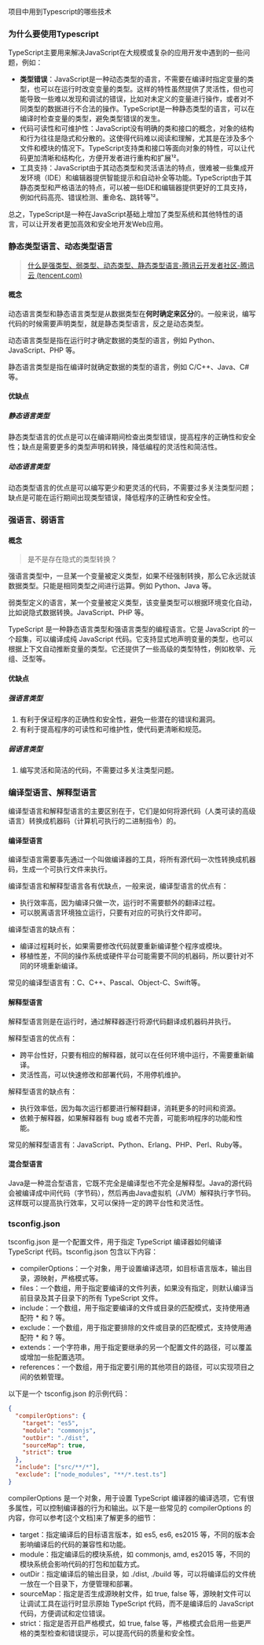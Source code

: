 项目中用到Typescript的哪些技术

### 为什么要使用Typescript

TypeScript主要用来解决JavaScript在大规模或复杂的应用开发中遇到的一些问题，例如：

- **类型错误**：JavaScript是一种动态类型的语言，不需要在编译时指定变量的类型，也可以在运行时改变变量的类型。这样的特性虽然提供了灵活性，但也可能导致一些难以发现和调试的错误，比如对未定义的变量进行操作，或者对不同类型的数据进行不合法的操作。TypeScript是一种静态类型的语言，可以在编译时检查变量的类型，避免类型错误的发生。
- 代码可读性和可维护性：JavaScript没有明确的类和接口的概念，对象的结构和行为往往是隐式和分散的。这使得代码难以阅读和理解，尤其是在涉及多个文件和模块的情况下。TypeScript支持类和接口等面向对象的特性，可以让代码更加清晰和结构化，方便开发者进行重构和扩展¹²。
- 工具支持：JavaScript由于其动态类型和灵活语法的特点，很难被一些集成开发环境（IDE）和编辑器提供智能提示和自动补全等功能。TypeScript由于其静态类型和严格语法的特点，可以被一些IDE和编辑器提供更好的工具支持，例如代码高亮、错误检测、重命名、跳转等¹²。

总之，TypeScript是一种在JavaScript基础上增加了类型系统和其他特性的语言，可以让开发者更加高效和安全地开发Web应用。

### 静态类型语言、动态类型语言

> [什么是强类型、弱类型、动态类型、静态类型语言-腾讯云开发者社区-腾讯云 (tencent.com)](https://cloud.tencent.com/developer/article/1790299)

#### 概念

动态语言类型和静态语言类型是从数据类型在**何时确定来区分**的。一般来说，编写代码的时候需要声明类型，就是静态类型语言，反之是动态类型。

动态语言类型是指在运行时才确定数据的类型的语言，例如 Python、JavaScript、PHP 等。

静态语言类型是指在编译时就确定数据的类型的语言，例如 C/C++、Java、C# 等。

#### 优缺点

##### 静态语言类型

静态类型语言的优点是可以在编译期间检查出类型错误，提高程序的正确性和安全性；缺点是需要更多的类型声明和转换，降低编程的灵活性和简洁性。

##### 动态语言类型

动态类型语言的优点是可以编写更少和更灵活的代码，不需要过多关注类型问题；缺点是可能在运行期间出现类型错误，降低程序的正确性和安全性。

### 强语言、弱语言

#### 概念

> 是不是存在隐式的类型转换？

强语言类型中，一旦某一个变量被定义类型，如果不经强制转换，那么它永远就该数据类型。只能是相同类型之间进行运算。例如 Python、Java 等。

弱类型定义的语言，某一个变量被定义类型，该变量类型可以根据环境变化自动，比如说隐式数据转换。JavaScript、PHP 等。

TypeScript 是一种静态语言类型和强语言类型的编程语言。它是 JavaScript 的一个超集，可以编译成纯 JavaScript 代码。它支持显式地声明变量的类型，也可以根据上下文自动推断变量的类型。它还提供了一些高级的类型特性，例如枚举、元组、泛型等。

#### 优缺点

##### 强语言类型

1. 有利于保证程序的正确性和安全性，避免一些潜在的错误和漏洞。
2. 有利于提高程序的可读性和可维护性，使代码更清晰和规范。

##### 弱语言类型

1. 编写灵活和简洁的代码，不需要过多关注类型问题。

### 编译型语言、解释型语言

编译型语言和解释型语言的主要区别在于，它们是如何将源代码（人类可读的高级语言）转换成机器码（计算机可执行的二进制指令）的。

#### 编译型语言

编译型语言需要事先通过一个叫做编译器的工具，将所有源代码一次性转换成机器码，生成一个可执行文件来执行。

编译型语言和解释型语言各有优缺点，一般来说，编译型语言的优点有：

- 执行效率高，因为编译只做一次，运行时不需要额外的翻译过程。
- 可以脱离语言环境独立运行，只要有对应的可执行文件即可。

编译型语言的缺点有：

- 编译过程耗时长，如果需要修改代码就要重新编译整个程序或模块。
- 移植性差，不同的操作系统或硬件平台可能需要不同的机器码，所以要针对不同的环境重新编译。

常见的编译型语言有：C、C++、Pascal、Object-C、Swift等。

#### 解释型语言

解释型语言则是在运行时，通过解释器逐行将源代码翻译成机器码并执行。

解释型语言的优点有：

- 跨平台性好，只要有相应的解释器，就可以在任何环境中运行，不需要重新编译。
- 灵活性高，可以快速修改和部署代码，不用停机维护。

解释型语言的缺点有：

- 执行效率低，因为每次运行都要进行解释翻译，消耗更多的时间和资源。
- 依赖于解释器，如果解释器有 bug 或者不完善，可能影响程序的功能和性能。

常见的解释型语言有：JavaScript、Python、Erlang、PHP、Perl、Ruby等。

#### 混合型语言

Java是一种混合型语言，它既不完全是编译型也不完全是解释型。Java的源代码会被编译成中间代码（字节码），然后再由Java虚拟机（JVM）解释执行字节码。这样既可以提高执行效率，又可以保持一定的跨平台性和灵活性。

### tsconfig.json

tsconfig.json 是一个配置文件，用于指定 TypeScript 编译器如何编译 TypeScript 代码。tsconfig.json 包含以下内容：

- compilerOptions：一个对象，用于设置编译选项，如目标语言版本，输出目录，源映射，严格模式等。
- files：一个数组，用于指定要编译的文件列表，如果没有指定，则默认编译当前目录及其子目录下的所有 TypeScript 文件。
- include：一个数组，用于指定要编译的文件或目录的匹配模式，支持使用通配符 * 和 ? 等。
- exclude：一个数组，用于指定要排除的文件或目录的匹配模式，支持使用通配符 * 和 ? 等。
- extends：一个字符串，用于指定要继承的另一个配置文件的路径，可以覆盖或增加一些配置选项。
- references：一个数组，用于指定要引用的其他项目的路径，可以实现项目之间的依赖管理。

以下是一个 tsconfig.json 的示例代码：

```json
{
  "compilerOptions": {
    "target": "es5",
    "module": "commonjs",
    "outDir": "./dist",
    "sourceMap": true,
    "strict": true
  },
  "include": ["src/**/*"],
  "exclude": ["node_modules", "**/*.test.ts"]
}
```

compilerOptions 是一个对象，用于设置 TypeScript 编译器的编译选项，它有很多属性，可以控制编译器的行为和输出。以下是一些常见的 compilerOptions 的内容，你可以参考[这个文档]来了解更多的细节：

- target：指定编译后的目标语言版本，如 es5, es6, es2015 等，不同的版本会影响编译后的代码的兼容性和功能。
- module：指定编译后的模块系统，如 commonjs, amd, es2015 等，不同的模块系统会影响代码的打包和加载方式。
- outDir：指定编译后的输出目录，如 ./dist, ./build 等，可以将编译后的文件统一放在一个目录下，方便管理和部署。
- sourceMap：指定是否生成源映射文件，如 true, false 等，源映射文件可以让调试工具在运行时显示原始 TypeScript 代码，而不是编译后的 JavaScript 代码，方便调试和定位错误。
- strict：指定是否开启严格模式，如 true, false 等，严格模式会启用一些更严格的类型检查和错误提示，可以提高代码的质量和安全性。